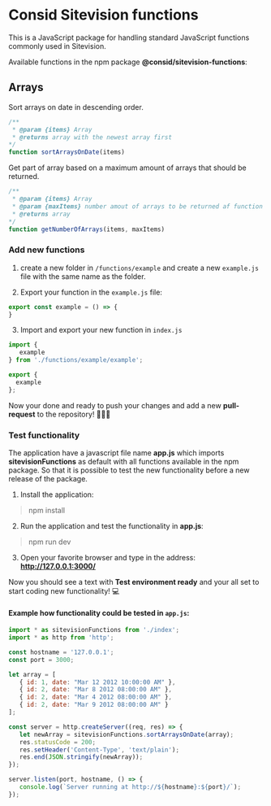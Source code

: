 # Consid Sitevision functions
This is a JavaScript package for handling standard JavaScript functions commonly used in Sitevision. 

Available functions in the npm package **@consid/sitevision-functions**:
## Arrays

Sort arrays on date in descending order. 
```js
/**
 * @param {items} Array
 * @returns array with the newest array first
*/
function sortArraysOnDate(items)
```

Get part of array based on a maximum amount of arrays that should be returned.
```js
/**
 * @param {items} Array
 * @param {maxItems} number amout of arrays to be returned af function execution
 * @returns array 
*/
function getNumberOfArrays(items, maxItems)
```

### Add new functions

1. create a new folder in ```/functions/example``` and create a new ```example.js``` file with the same name as the folder.

2. Export your function in the ```example.js``` file:

```js
export const example = () => {
}
```
3. Import and export your new function in ```index.js```

```js
import {
   example
} from './functions/example/example';

export {
  example
};
```

Now your done and ready to push your changes and add a new **pull-request** to the repository! 🎉🎉🎉
### Test functionality

The application have a javascript file name **app.js** which imports **sitevisionFunctions** as default with all functions available in the npm package. So that it is possible to test the new functionality before a new release of the package.

1. Install the application:
> npm install

2. Run the application and test the functionality in **app.js**:
> npm run dev

3. Open your favorite browser and type in the address: **http://127.0.0.1:3000/**

Now you should see a text with **Test environment ready** and your all set to start coding new functionality! 💻




#### Example how functionality could be tested in  ```app.js```:
```js
import * as sitevisionFunctions from './index';
import * as http from 'http';

const hostname = '127.0.0.1';
const port = 3000;

let array = [
   { id: 1, date: "Mar 12 2012 10:00:00 AM" },
   { id: 2, date: "Mar 8 2012 08:00:00 AM" },
   { id: 2, date: "Mar 4 2012 08:00:00 AM" },
   { id: 2, date: "Mar 9 2012 08:00:00 AM" }
];

const server = http.createServer((req, res) => {
   let newArray = sitevisionFunctions.sortArraysOnDate(array);
   res.statusCode = 200;
   res.setHeader('Content-Type', 'text/plain');
   res.end(JSON.stringify(newArray));
});

server.listen(port, hostname, () => {
   console.log(`Server running at http://${hostname}:${port}/`);
});
```



